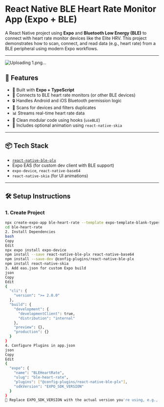 # React Native BLE Heart Rate Monitor App (Expo + BLE)

A React Native project using **Expo** and **Bluetooth Low Energy (BLE)** to connect with heart rate monitor devices like the Elite HRV. This project demonstrates how to scan, connect, and read data (e.g., heart rate) from a BLE peripheral using modern Expo workflows.

---
![Uploading 1.png…]()

## 🚀 Features

- 📱 Built with **Expo + TypeScript**
- 📡 Connects to BLE heart rate monitors (or other BLE devices)
- 🔒 Handles Android and iOS Bluetooth permission logic
- 🔄 Scans for devices and filters duplicates
- 📊 Streams real-time heart rate data
- 🧠 Clean modular code using hooks (`useBLE`)
- 🎨 Includes optional animation using `react-native-skia`

---

## 📦 Tech Stack

- [`react-native-ble-plx`](https://github.com/dotintent/react-native-ble-plx)
- Expo EAS (for custom dev client with BLE support)
- `expo-device`, `react-native-base64`
- `react-native-skia` (for UI animations)

---

## 🛠️ Setup Instructions

### 1. Create Project

```bash
npx create-expo-app ble-heart-rate --template expo-template-blank-typescript
cd ble-heart-rate
2. Install Dependencies
bash
Copy
Edit
npx expo install expo-device
npm install --save react-native-ble-plx react-native-base64
npm install --save-dev @config-plugins/react-native-ble-plx
npm install react-native-skia
3. Add eas.json for custom Expo build
json
Copy
Edit
{
  "cli": {
    "version": ">= 2.0.0"
  },
  "build": {
    "development": {
      "developmentClient": true,
      "distribution": "internal"
    },
    "preview": {},
    "production": {}
  }
}
4. Configure Plugins in app.json
json
Copy
Edit
{
  "expo": {
    "name": "BLEHeartRate",
    "slug": "ble-heart-rate",
    "plugins": ["@config-plugins/react-native-ble-plx"],
    "sdkVersion": "EXPO_SDK_VERSION"
  }
}
🔁 Replace EXPO_SDK_VERSION with the actual version you're using, e.g., 54.0.0.

